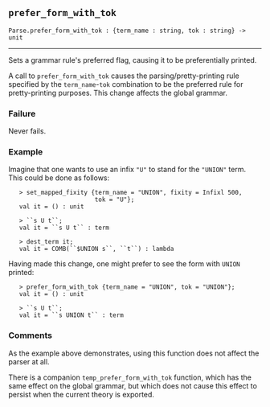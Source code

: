 ## `prefer_form_with_tok`

``` hol4
Parse.prefer_form_with_tok : {term_name : string, tok : string} -> unit
```

------------------------------------------------------------------------

Sets a grammar rule's preferred flag, causing it to be preferentially
printed.

A call to `prefer_form_with_tok` causes the parsing/pretty-printing rule
specified by the `term_name`-`tok` combination to be the preferred rule
for pretty-printing purposes. This change affects the global grammar.

### Failure

Never fails.

### Example

Imagine that one wants to use an infix `"U"` to stand for the `"UNION"`
term. This could be done as follows:

``` hol4
   > set_mapped_fixity {term_name = "UNION", fixity = Infixl 500,
                        tok = "U"};
   val it = () : unit

   > ``s U t``;
   val it = ``s U t`` : term

   > dest_term it;
   val it = COMB(``$UNION s``, ``t``) : lambda
```

Having made this change, one might prefer to see the form with `UNION`
printed:

``` hol4
   > prefer_form_with_tok {term_name = "UNION", tok = "UNION"};
   val it = () : unit

   > ``s U t``;
   val it = ``s UNION t`` : term
```

### Comments

As the example above demonstrates, using this function does not affect
the parser at all.

There is a companion `temp_prefer_form_with_tok` function, which has the
same effect on the global grammar, but which does not cause this effect
to persist when the current theory is exported.
